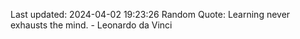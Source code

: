 Last updated: 2024-04-02 19:23:26
Random Quote: Learning never exhausts the mind. - Leonardo da Vinci